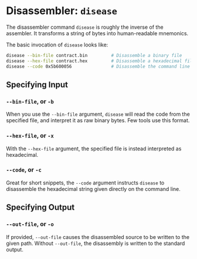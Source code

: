 # Disassembler: `disease`

The disassembler command `disease` is roughly the inverse of the assembler. It transforms a string of bytes into human-readable mnemonics.

The basic invocation of `disease` looks like:

```bash
disease --bin-file contract.bin         # Disassemble a binary file
disease --hex-file contract.hex         # Disassemble a hexadecimal file
disease --code 0x5b600056               # Disassemble the command line argument
```

## Specifying Input

### `--bin-file`, or `-b`

When you use the `--bin-file` argument, `disease` will read the code from the specified file, and interpret it as raw binary bytes. Few tools use this format.

### `--hex-file`, or `-x`

With the `--hex-file` argument, the specified file is instead interpreted as hexadecimal.

### `--code`, or `-c`

Great for short snippets, the `--code` argument instructs `disease` to disassemble the hexadecimal string given directly on the command line.

## Specifying Output

### `--out-file`, or `-o`

If provided, `--out-file` causes the disassembled source to be written to the given path. Without `--out-file`, the disassembly is written to the standard output.


